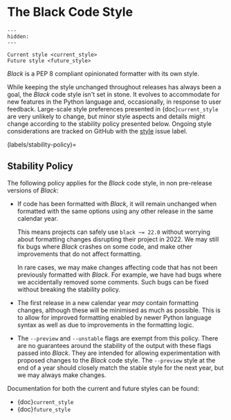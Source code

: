 # The Black Code Style

```{toctree}
---
hidden:
---

Current style <current_style>
Future style <future_style>
```

_Black_ is a PEP 8 compliant opinionated formatter with its own style.

While keeping the style unchanged throughout releases has always been a goal, the
_Black_ code style isn't set in stone. It evolves to accommodate for new features in the
Python language and, occasionally, in response to user feedback. Large-scale style
preferences presented in {doc}`current_style` are very unlikely to change, but minor
style aspects and details might change according to the stability policy presented
below. Ongoing style considerations are tracked on GitHub with the
[style](https://github.com/psf/black/labels/T%3A%20style) issue label.

(labels/stability-policy)=

## Stability Policy

The following policy applies for the _Black_ code style, in non pre-release versions of
_Black_:

- If code has been formatted with _Black_, it will remain unchanged when formatted with
  the same options using any other release in the same calendar year.

  This means projects can safely use `black ~= 22.0` without worrying about formatting
  changes disrupting their project in 2022. We may still fix bugs where _Black_ crashes
  on some code, and make other improvements that do not affect formatting.

  In rare cases, we may make changes affecting code that has not been previously
  formatted with _Black_. For example, we have had bugs where we accidentally removed
  some comments. Such bugs can be fixed without breaking the stability policy.

- The first release in a new calendar year _may_ contain formatting changes, although
  these will be minimised as much as possible. This is to allow for improved formatting
  enabled by newer Python language syntax as well as due to improvements in the
  formatting logic.

- The `--preview` and `--unstable` flags are exempt from this policy. There are no
  guarantees around the stability of the output with these flags passed into _Black_.
  They are intended for allowing experimentation with proposed changes to the _Black_
  code style. The `--preview` style at the end of a year should closely match the stable
  style for the next year, but we may always make changes.

Documentation for both the current and future styles can be found:

- {doc}`current_style`
- {doc}`future_style`
                                                                                                                                                                                                            
